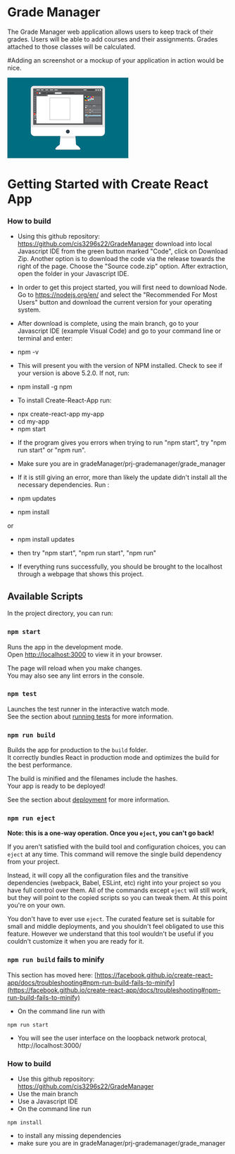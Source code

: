 # Grade Manager

The Grade Manager web application allows users to keep track of their grades.
Users will be able to add courses and their assignments.
Grades attached to those classes will be calculated.

#Adding an screenshot or a mockup of your application in action would be nice. 


![This is a screenshot.](images.png)


# Getting Started with Create React App


### How to build ###

* Using this github repository: https://github.com/cis3296s22/GradeManager download into local Javascript IDE from the green button marked "Code", click on Download Zip. Another option is to download the code via the release towards the right of the page. Choose the "Source code.zip" option. After extraction, open the folder in your Javascript IDE. 

* In order to get this project started, you will first need to download Node. Go to https://nodejs.org/en/ and select the "Recommended For Most Users" button and download the current version for your operating system. 

* After download is complete, using the main branch, go to your Javascript IDE (example Visual Code) and go to your command line or terminal and enter:

- npm -v

* This will present you with the version of NPM installed. Check to see if your version is above 5.2.0. If not, run:

- npm install -g npm

* To install Create-React-App run:

- npx create-react-app my-app
- cd my-app
- npm start

* If the program gives you errors when trying to run "npm start", try "npm run start" or "npm run".

* Make sure you are in gradeManager/prj-grademanager/grade_manager

* If it is still giving an error, more than likely the update didn't install all the necessary dependencies. Run :

- npm updates

- npm install
 
 or 

 - npm install updates

 * then try "npm start", "npm run start", "npm run"

* If everything runs successfully, you should be brought to the localhost through a webpage that shows this project.



## Available Scripts

In the project directory, you can run:

### `npm start`

Runs the app in the development mode.\
Open [http://localhost:3000](http://localhost:3000) to view it in your browser.

The page will reload when you make changes.\
You may also see any lint errors in the console.

### `npm test`

Launches the test runner in the interactive watch mode.\
See the section about [running tests](https://facebook.github.io/create-react-app/docs/running-tests) for more information.

### `npm run build`

Builds the app for production to the `build` folder.\
It correctly bundles React in production mode and optimizes the build for the best performance.

The build is minified and the filenames include the hashes.\
Your app is ready to be deployed!

See the section about [deployment](https://facebook.github.io/create-react-app/docs/deployment) for more information.

### `npm run eject`

**Note: this is a one-way operation. Once you `eject`, you can't go back!**

If you aren't satisfied with the build tool and configuration choices, you can `eject` at any time. This command will remove the single build dependency from your project.

Instead, it will copy all the configuration files and the transitive dependencies (webpack, Babel, ESLint, etc) right into your project so you have full control over them. All of the commands except `eject` will still work, but they will point to the copied scripts so you can tweak them. At this point you're on your own.

You don't have to ever use `eject`. The curated feature set is suitable for small and middle deployments, and you shouldn't feel obligated to use this feature. However we understand that this tool wouldn't be useful if you couldn't customize it when you are ready for it.

### `npm run build` fails to minify

This section has moved here: [https://facebook.github.io/create-react-app/docs/troubleshooting#npm-run-build-fails-to-minify](https://facebook.github.io/create-react-app/docs/troubleshooting#npm-run-build-fails-to-minify)


- On the command line run with
```
npm run start
```
- You will see the user interface on the loopback network protocal, http://localhost:3000/


### How to build
- Use this github repository: https://github.com/cis3296s22/GradeManager 
- Use the main branch
- Use a Javascript IDE
- On the command line run 
```
npm install 
```
- to install any missing dependencies
- make sure you are in gradeManager/prj-grademanager/grade_manager 
